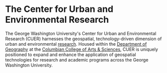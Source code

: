 # The Center for Urban and Environmental Research

The George Washington University's Center for Urban and Environmental Research (CUER) harnesses the geospatial, technology-driven dimension of urban and environmental [research](https://cuer.columbian.gwu.edu/research). Housed within the [Department of Geography](https://geography.columbian.gwu.edu/) at the [Columbian College of Arts & Sciences](https://columbian.gwu.edu/), CUER is uniquely positioned to expand and enhance the application of geospatial technologies for research and academic programs across the George Washington University.

